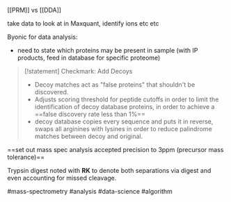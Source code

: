 [[PRM]] vs [[DDA]]

take data to look at in Maxquant, identify ions etc etc

Byonic for data analysis:
- need to state which proteins may be present in sample (with IP products, feed in database for specific proteome)


> [!statement] Checkmark: Add Decoys
> - Decoy matches act as "false proteins" that shouldn't be discovered.
> - Adjusts scoring threshold for peptide cutoffs in order to limit the identification of decoy database proteins, in order to achieve a ==false discovery rate less than 1%==
> - decoy database copies every sequence and puts it in reverse, swaps all arginines with lysines in order to reduce palindrome matches between decoy and original.

==set out mass spec analysis accepted precision to 3ppm (precursor mass tolerance)==

Trypsin digest noted with **RK** to denote both separations via digest and even accounting for missed cleavage.



#mass-spectrometry #analysis #data-science #algorithm